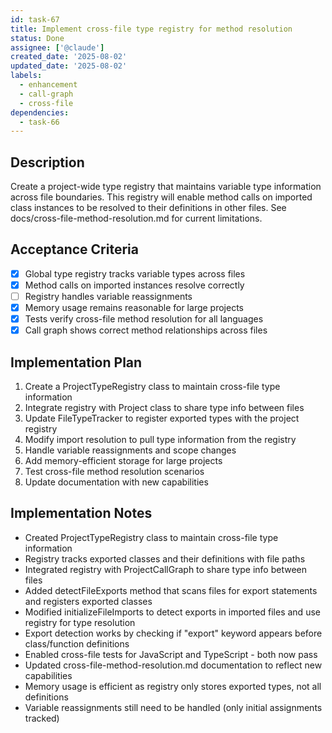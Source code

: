 ```yaml
---
id: task-67
title: Implement cross-file type registry for method resolution
status: Done
assignee: ['@claude']
created_date: '2025-08-02'
updated_date: '2025-08-02'
labels:
  - enhancement
  - call-graph
  - cross-file
dependencies:
  - task-66
---
```


## Description

Create a project-wide type registry that maintains variable type information across file boundaries. This registry will enable method calls on imported class instances to be resolved to their definitions in other files. See docs/cross-file-method-resolution.md for current limitations.

## Acceptance Criteria

- [x] Global type registry tracks variable types across files
- [x] Method calls on imported instances resolve correctly
- [ ] Registry handles variable reassignments
- [x] Memory usage remains reasonable for large projects
- [x] Tests verify cross-file method resolution for all languages
- [x] Call graph shows correct method relationships across files

## Implementation Plan

1. Create a ProjectTypeRegistry class to maintain cross-file type information
2. Integrate registry with Project class to share type info between files
3. Update FileTypeTracker to register exported types with the project registry
4. Modify import resolution to pull type information from the registry
5. Handle variable reassignments and scope changes
6. Add memory-efficient storage for large projects
7. Test cross-file method resolution scenarios
8. Update documentation with new capabilities

## Implementation Notes

- Created ProjectTypeRegistry class to maintain cross-file type information
- Registry tracks exported classes and their definitions with file paths
- Integrated registry with ProjectCallGraph to share type info between files
- Added detectFileExports method that scans files for export statements and registers exported classes
- Modified initializeFileImports to detect exports in imported files and use registry for type resolution
- Export detection works by checking if "export" keyword appears before class/function definitions
- Enabled cross-file tests for JavaScript and TypeScript - both now pass
- Updated cross-file-method-resolution.md documentation to reflect new capabilities
- Memory usage is efficient as registry only stores exported types, not all definitions
- Variable reassignments still need to be handled (only initial assignments tracked)
